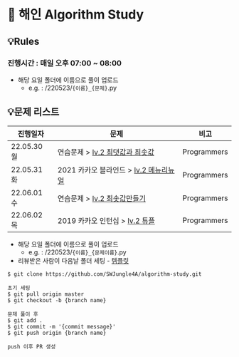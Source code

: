 # 🌙 해인 Algorithm Study

## 💡Rules
### 진행시간 : 매일  오후 07:00 ~ 08:00

- 해당 요일 폴더에 이름으로 풀이 업로드
    - e.g. : /220523/`{이름}_{문제}`.py

## 💡문제 리스트
|진행일자|문제|비고|
|-----|------|-----|
|22.05.30 월|연습문제 > [lv.2 최댓값과 최솟값](https://programmers.co.kr/learn/courses/30/lessons/12939) |Programmers|
|22.05.31 화|2021 카카오 블라인드 > [lv.2 메뉴리뉴얼](https://programmers.co.kr/learn/courses/30/lessons/72411) |Programmers|
|22.06.01 수|연습문제 > [lv.2 최솟값만들기](https://programmers.co.kr/learn/courses/30/lessons/12941) |Programmers|
|22.06.02 목|2019 카카오 인턴십 > [lv.2 튜플](https://programmers.co.kr/learn/courses/30/lessons/64065) |Programmers|

- 해당 요일 폴더에 이름으로 풀이 업로드
    - e.g. : /220523/`{이름}_{문제이름}`.py
- 리뷰받은 사람이 다음날 폴더 세팅 - [템플릿](https://github.com/SWJungle4A/morning_algorithm_study/issues/5)

```
$ git clone https://github.com/SWJungle4A/algorithm-study.git

초기 세팅 
$ git pull origin master
$ git checkout -b {branch name}

문제 풀이 후
$ git add .
$ git commit -m '{commit message}'
$ git push origin {branch name}

push 이후 PR 생성
```
